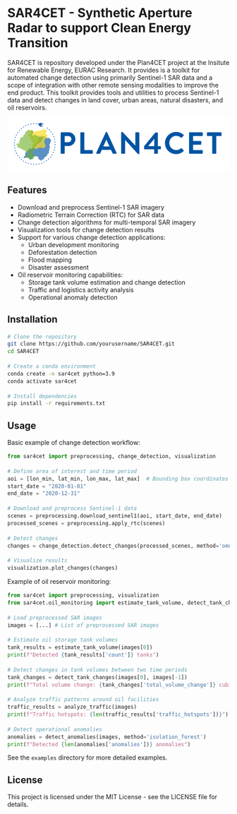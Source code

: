 # SAR4CET - Synthetic Aperture Radar to support Clean Energy Transition 

SAR4CET is repository developed under the Plan4CET project at the Insitute for Renewable Energy, EURAC Research. It provides is a toolkit for automated change detection using primarily Sentinel-1 SAR data and a scope of integration with other remote sensing modalities to improve the end product. This toolkit provides tools and utilities to process Sentinel-1 data and detect changes in land cover, urban areas, natural disasters, and oil reservoirs.

<img src="https://raw.githubusercontent.com/naikp13/SAR4CET/main/plan4cet.png" alt="XAI" width="800"/>

## Features

- Download and preprocess Sentinel-1 SAR imagery
- Radiometric Terrain Correction (RTC) for SAR data
- Change detection algorithms for multi-temporal SAR imagery
- Visualization tools for change detection results
- Support for various change detection applications:
  - Urban development monitoring
  - Deforestation detection
  - Flood mapping
  - Disaster assessment
- Oil reservoir monitoring capabilities:
  - Storage tank volume estimation and change detection
  - Traffic and logistics activity analysis
  - Operational anomaly detection

## Installation

```bash
# Clone the repository
git clone https://github.com/yourusername/SAR4CET.git
cd SAR4CET

# Create a conda environment
conda create -n sar4cet python=3.9
conda activate sar4cet

# Install dependencies
pip install -r requirements.txt
```

## Usage

Basic example of change detection workflow:

```python
from sar4cet import preprocessing, change_detection, visualization

# Define area of interest and time period
aoi = [lon_min, lat_min, lon_max, lat_max]  # Bounding box coordinates
start_date = "2020-01-01"
end_date = "2020-12-31"

# Download and preprocess Sentinel-1 data
scenes = preprocessing.download_sentinel1(aoi, start_date, end_date)
processed_scenes = preprocessing.apply_rtc(scenes)

# Detect changes
changes = change_detection.detect_changes(processed_scenes, method='omnibus')

# Visualize results
visualization.plot_changes(changes)
```

Example of oil reservoir monitoring:

```python
from sar4cet import preprocessing, visualization
from sar4cet.oil_monitoring import estimate_tank_volume, detect_tank_changes, analyze_traffic, detect_anomalies

# Load preprocessed SAR images
images = [...] # List of preprocessed SAR images

# Estimate oil storage tank volumes
tank_results = estimate_tank_volume(images[0])
print(f"Detected {tank_results['count']} tanks")

# Detect changes in tank volumes between two time periods
tank_changes = detect_tank_changes(images[0], images[-1])
print(f"Total volume change: {tank_changes['total_volume_change']} cubic meters")

# Analyze traffic patterns around oil facilities
traffic_results = analyze_traffic(images)
print(f"Traffic hotspots: {len(traffic_results['traffic_hotspots'])}")

# Detect operational anomalies
anomalies = detect_anomalies(images, method='isolation_forest')
print(f"Detected {len(anomalies['anomalies'])} anomalies")
```

See the `examples` directory for more detailed examples.

## License

This project is licensed under the MIT License - see the LICENSE file for details.


